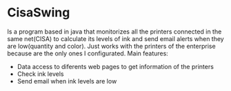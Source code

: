 # CisaSwing
Is a program based in java that monitorizes all the printers connected in the same net(CISA) to calculate its levels of ink and send email alerts when they are low(quantity and color).
Just works with the printers of the enterprise because are the only ones I configurated.
Main features:
  - Data access to diferents web pages to get information of the printers
  - Check ink levels
  - Send email when ink levels are low
